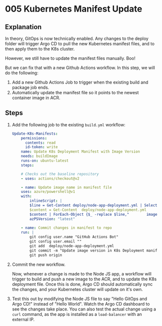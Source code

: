 # 005 Kubernetes Manifest Update

## Explanation

In theory, GitOps is now technically enabled. Any changes to the deploy folder will trigger Argo CD to pull the new Kubernetes manifest files, and to then apply them to the K8s cluster.

However, we still have to update the manifest files manually. Boo!

But we can fix that with a new Github Actions workflow. In this step, we will do the following:

1. Add a new Github Actions Job to trigger when the existing build and package job ends.
2. Automatically update the manifest file so it points to the newest container image in ACR.

## Steps

1. Add the following job to the existing `build.yml` workflow:

    ```yaml
    Update-K8s-Manifests:
        permissions:
          contents: read
          id-token: write
        name: Update K8s Deployment Manifest with Image Version
        needs: buildImage
        runs-on: ubuntu-latest
        steps:

        # Checks out the baseline repository
        - uses: actions/checkout@v2

        - name: Update image name in manifest file
        uses: azure/powershell@v1
        with:
            inlineScript: |
            $line = Get-Content deploy/node-app-deployment.yml | Select-String image: | Select-Object -ExpandProperty Line
            $content = Get-Content  deploy/node-app-deployment.yml
            $content | ForEach-Object {$_ -replace $line,"        image: ${{ env.AZURE_CONTAINER_REGISTRY }}.azurecr.io/${{ env.CONTAINER_NAME }}:${{ github.sha }}"} | Set-Content  deploy/node-app-deployment.yml
            azPSVersion: "latest"
        
        - name: Commit changes in manifest to repo
        run: | 
            git config user.name "GitHub Actions Bot"
            git config user.email ""
            git add  deploy/node-app-deployment.yml
            git commit -m "Update image version in K8s Deployment manifests file"
            git push origin
    ```

2. Commit the new workflow.

    Now, whenever a change is made to the Node JS app, a workflow will trigger to build and push a new image to the ACR, and to update the K8s deployment file. Once this is done, Argo CD should automatically sync the changes, and your Kubernetes cluster will update on it's own.

3. Test this out by modifying the Node JS file to say "Hello GitOps and Argo CD!" instead of "Hello World". Watch the Argo CD dashboard to see the changes take place. You can also test the actual change using a `curl` command, as the app is installed as a `load-balancer` with an external IP.
